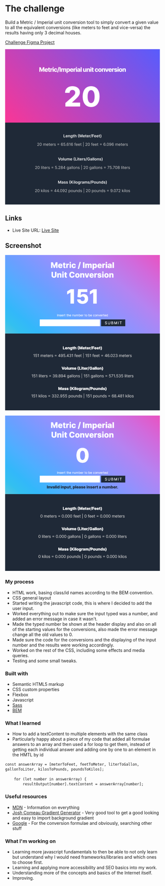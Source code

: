 # The challenge

Build a Metric / Imperial unit conversion tool to simply convert a given value to all the equivalent conversions (like meters to feet and vice-versa) the results having only 3 decimal houses.

[Challenge Figma Project](https://www.figma.com/file/AdqUVRQCZGP1zRcEvzmJTm/Unit-Conversion?node-id=0%3A1)

![Dark Challenge Preview](./dark-active.png)

## Links

- Live Site URL: [Live Site]()

## Screenshot

![Working Preview](./Working-Preview.png)

![Error Preview](./Error-Preview.png)

### My process

- HTML work, basing class/id names according to the BEM convention.
- CSS general layout
- Started writing the javascript code, this is where I decided to add the user input.
- Worked everything out to make sure the input typed was a number, and added an error message in case it wasn't.
- Made the typed number be shown at the header display and also on all of the starting values for the conversions, also made the error message change all the old values to 0.
- Made sure the code for the conversions and the displaying of the input number and the results were working accordingly.
- Worked on the rest of the CSS, including some effects and media queries.
- Testing and some small tweaks.

### Built with

- Semantic HTML5 markup
- CSS custom properties
- Flexbox
- Javascript
- [Sass](https://sass-lang.com/)
- [BEM](http://getbem.com/naming/)

### What I learned

- How to add a textContent to multiple elements with the same class
- Particularly happy about a piece of my code that added all formulae answers to an array and then used a for loop to get them, instead of getting each individual answer and adding one by one to an element in the HMTL by id
```
const answerArray = [meterToFeet, feetToMeter, literToGallon, gallonToLiter, kilosToPounds, poundsToKilos];
    
    for (let number in answerArray) {
        resultOutput[number].textContent = answerArray[number];
```

### Useful resources

- [MDN](https://developer.mozilla.org/en-US/) - Information on everything
- [Josh Comeau Gradient Generator](https://www.joshwcomeau.com/gradient-generator/) - Very good tool to get a good looking and easy to import background gradient
- [Google](https://www.google.com/) - For the conversion formulae and obviously, searching other stuff

### What I'm working on

- Learning more javascript fundamentals to then be able to not only learn but understand why I would need frameworks/libraries and which ones to choose first.
- Learning and applying more accessibility and SEO basics into my work.
- Understanding more of the concepts and basics of the Internet itself.
- Improving.